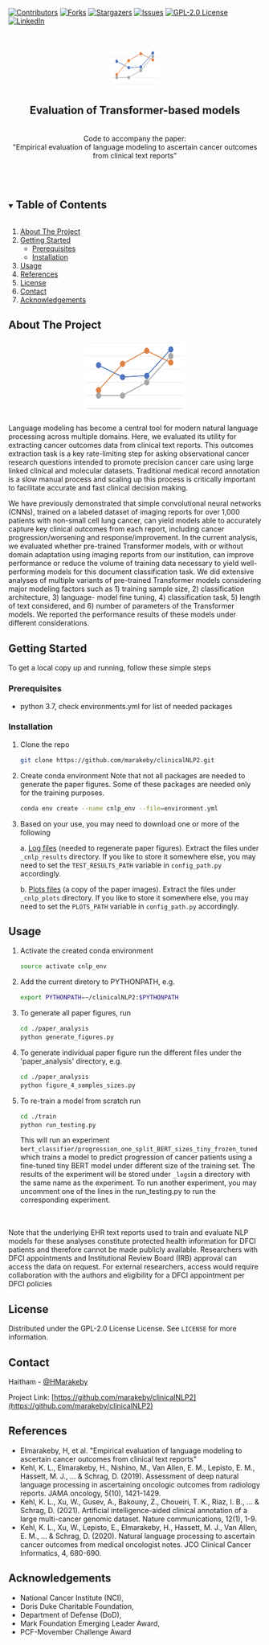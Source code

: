 <!--
MIT License

Copyright (c) 2018 Othneil Drew

Permission is hereby granted, free of charge, to any person obtaining a copy
of this software and associated documentation files (the "Software"), to deal
in the Software without restriction, including without limitation the rights
to use, copy, modify, merge, publish, distribute, sublicense, and/or sell
copies of the Software, and to permit persons to whom the Software is
furnished to do so, subject to the following conditions:

The above copyright notice and this permission notice shall be included in all
copies or substantial portions of the Software.

THE SOFTWARE IS PROVIDED "AS IS", WITHOUT WARRANTY OF ANY KIND, EXPRESS OR
IMPLIED, INCLUDING BUT NOT LIMITED TO THE WARRANTIES OF MERCHANTABILITY,
FITNESS FOR A PARTICULAR PURPOSE AND NONINFRINGEMENT. IN NO EVENT SHALL THE
AUTHORS OR COPYRIGHT HOLDERS BE LIABLE FOR ANY CLAIM, DAMAGES OR OTHER
LIABILITY, WHETHER IN AN ACTION OF CONTRACT, TORT OR OTHERWISE, ARISING FROM,
OUT OF OR IN CONNECTION WITH THE SOFTWARE OR THE USE OR OTHER DEALINGS IN THE
SOFTWARE.
-->

<!--
*** Thanks for checking out the Best-README-Template. If you have a suggestion
*** that would make this better, please fork the repo and create a pull request
*** or simply open an issue with the tag "enhancement".
*** Thanks again! Now go create something AMAZING! :D
***
***
***
*** To avoid retyping too much info. Do a search and replace for the following:
*** marakeby, clinicalNLP2, twitter_handle, email, clinical NLP, project_description
-->



<!-- PROJECT SHIELDS -->
<!--
*** I'm using markdown "reference style" links for readability.
*** Reference links are enclosed in brackets [ ] instead of parentheses ( ).
*** See the bottom of this document for the declaration of the reference variables
*** for contributors-url, forks-url, etc. This is an optional, concise syntax you may use.
*** https://www.markdownguide.org/basic-syntax/#reference-style-links
-->
[![Contributors][contributors-shield]][contributors-url]
[![Forks][forks-shield]][forks-url]
[![Stargazers][stars-shield]][stars-url]
[![Issues][issues-shield]][issues-url]
[![GPL-2.0 License][license-shield]][license-url]
[![LinkedIn][linkedin-shield]][linkedin-url]



<!-- PROJECT LOGO -->
<br />
<p align="center">
  <a href="https://github.com/marakeby/clinicalNLP2">
    <img src="logo.png" alt="Logo" width="100" height="80">
  </a>

  <h2 align="center">Evaluation of Transformer-based models</h2>

  <p align="center">
<br /> Code to accompany the paper:
<br />
    "Empirical evaluation of language modeling to ascertain cancer outcomes from clinical text reports"
    <br />
    <br />
    <br />

  </p>
</p>



<!-- TABLE OF CONTENTS -->
<details open="open">
  <summary><h2 style="display: inline-block">Table of Contents</h2></summary>
  <ol>
    <li>
      <a href="#about-the-project">About The Project</a>
    </li>
    <li>
      <a href="#getting-started">Getting Started</a>
      <ul>
        <li><a href="#prerequisites">Prerequisites</a></li>
        <li><a href="#installation">Installation</a></li>
      </ul>
    </li>
    <li><a href="#usage">Usage</a></li>
    <li><a href="#References">References</a></li>
    <li><a href="#license">License</a></li>
    <li><a href="#contact">Contact</a></li>
    <li><a href="#acknowledgements">Acknowledgements</a></li>
  </ol>
</details>



<!-- ABOUT THE PROJECT -->
## About The Project

<p align="center">
  <a href="https://github.com/marakeby/clinicalNLP2">
    <img src="logo.png" alt="Logo" width="200" height="150">
  </a>
  </p>
  

Language modeling has become a central tool for modern natural language processing across multiple domains. Here, we evaluated its utility for extracting cancer outcomes data from clinical text reports. This outcomes extraction task is a key rate-limiting step for asking observational cancer research questions intended to promote precision cancer care using large linked clinical and molecular datasets. Traditional medical record annotation is a slow manual process and scaling up this process is critically important to facilitate accurate and fast clinical decision making.

We have previously demonstrated that simple convolutional neural networks (CNNs), trained on a labeled dataset of imaging reports for over 1,000 patients with non-small cell lung cancer, can yield models able to accurately capture key clinical outcomes from each report, including cancer progression/worsening and response/improvement. In the current analysis, we evaluated whether pre-trained Transformer models, with or without domain adaptation using imaging reports from our institution, can improve performance or reduce the volume of training data necessary to yield well-performing models for this document classification task. We did extensive analyses of multiple variants of pre-trained Transformer models considering major modeling factors such as 1) training sample size, 2) classification architecture, 3) language- model fine tuning, 4) classification task, 5) length of text considered, and 6) number of parameters of the Transformer models. We reported the performance results of these models under different considerations.

<!-- GETTING STARTED -->
## Getting Started

To get a local copy up and running, follow these simple steps

### Prerequisites

* python 3.7, check environments.yml for list of needed packages
 

### Installation

1. Clone the repo
   ```sh
   git clone https://github.com/marakeby/clinicalNLP2.git
   ```
2. Create conda environment
   Note that not all packages are needed to generate the paper figures. Some of these packages are needed only for the training purposes. 
   ```sh
   conda env create --name cnlp_env --file=environment.yml
   ```
3. Based on your use, you may need to download one or more of the following 

    a. [Log files](https://drive.google.com/uc?id=1xHdnhAYU0Q0fTCMJ8hEttu3lKjEA9KpV&export=download) (needed to regenerate paper figures). Extract the files under ```_cnlp_results``` directory. If you like to store it somewhere else, you may need to set the ```TEST_RESULTS_PATH``` variable in ```config_path.py``` accordingly.
  
    b. [Plots files](https://drive.google.com/uc?id=16FxBUhVgLKJA_QrxUfk8yzcTNAR9D0ll&export=download) (a copy of the paper images). Extract the files under ```_cnlp_plots``` directory. If you like to store it somewhere else, you may need to set the ```PLOTS_PATH``` variable in ```config_path.py``` accordingly.


<!-- USAGE EXAMPLES -->
## Usage

1. Activate the created conda environment
   ```sh
   source activate cnlp_env
   ```
2. Add the current diretory to PYTHONPATH, e.g. 

   ```sh
   export PYTHONPATH=~/clinicalNLP2:$PYTHONPATH
   ```
   
3. To generate all paper figures, run 
     ```sh
   cd ./paper_analysis
   python generate_figures.py
   ```
   
4. To generate individual paper figure run the different files under the 'paper_analysis' directory, e.g. 
     ```sh
   cd ./paper_analysis
   python figure_4_samples_sizes.py
   ```
     
5. To re-train a model from scratch run 
   ```sh
   cd ./train
   python run_testing.py
   ```
    This will run an experiment ```bert_classifier/progression_one_split_BERT_sizes_tiny_frozen_tuned``` which trains a model to predict progression of cancer patients using a fine-tuned tiny BERT model under different size of the training set. 
    The results of the experiment will be stored under ```_logs```in a directory with the same name as the experiment. To run another experiment, you may uncomment one of the lines in the run_testing.py to run the corresponding experiment. 
  <br />
<br />
   Note that the underlying EHR text reports used to train and evaluate NLP models for these analyses constitute protected health information for DFCI patients and therefore cannot be made publicly available. Researchers with DFCI appointments and Institutional Review Board (IRB) approval can access the data on request. For external researchers, access would require collaboration with the authors and eligibility for a DFCI appointment per DFCI policies

<!-- LICENSE -->
## License

Distributed under the GPL-2.0 License License. See `LICENSE` for more information.



<!-- CONTACT -->
## Contact

Haitham - [@HMarakeby](https://twitter.com/HMarakeby) 

Project Link: [https://github.com/marakeby/clinicalNLP2](https://github.com/marakeby/clinicalNLP2)


<!-- References -->
## References

* Elmarakeby, H, et al. "Empirical evaluation of language modeling to ascertain cancer outcomes from clinical text reports"
* Kehl, K. L., Elmarakeby, H., Nishino, M., Van Allen, E. M., Lepisto, E. M., Hassett, M. J., ... & Schrag, D. (2019). Assessment of deep natural language processing in ascertaining oncologic outcomes from radiology reports. JAMA oncology, 5(10), 1421-1429.
* Kehl, K. L., Xu, W., Gusev, A., Bakouny, Z., Choueiri, T. K., Riaz, I. B., ... & Schrag, D. (2021). Artificial intelligence-aided clinical annotation of a large multi-cancer genomic dataset. Nature communications, 12(1), 1-9.
* Kehl, K. L., Xu, W., Lepisto, E., Elmarakeby, H., Hassett, M. J., Van Allen, E. M., ... & Schrag, D. (2020). Natural language processing to ascertain cancer outcomes from medical oncologist notes. JCO Clinical Cancer Informatics, 4, 680-690.

[//]: # (<!-- ACKNOWLEDGEMENTS -->)

## Acknowledgements
* National Cancer Institute (NCI), 
* Doris Duke Charitable Foundation, 
* Department of Defense (DoD), 
* Mark Foundation Emerging Leader Award, 
* PCF-Movember Challenge Award





<!-- MARKDOWN LINKS & IMAGES -->
<!-- https://www.markdownguide.org/basic-syntax/#reference-style-links -->
[contributors-shield]: https://img.shields.io/github/contributors/marakeby/clinicalNLP2.svg?style=for-the-badge
[contributors-url]: https://github.com/marakeby/clinicalNLP2/graphs/contributors
[forks-shield]: https://img.shields.io/github/forks/marakeby/clinicalNLP2.svg?style=for-the-badge
[forks-url]: https://github.com/marakeby/clinicalNLP2/network/members
[stars-shield]: https://img.shields.io/github/stars/marakeby/clinicalNLP2.svg?style=for-the-badge
[stars-url]: https://github.com/marakeby/clinicalNLP2/stargazers
[issues-shield]: https://img.shields.io/github/issues/marakeby/clinicalNLP2.svg?style=for-the-badge
[issues-url]: https://github.com/marakeby/clinicalNLP2/issues
[license-shield]: https://img.shields.io/github/license/marakeby/clinicalNLP2.svg?style=for-the-badge
[license-url]: https://github.com/marakeby/clinicalNLP2/blob/master/LICENSE.txt
[linkedin-shield]: https://img.shields.io/badge/-LinkedIn-black.svg?style=for-the-badge&logo=linkedin&colorB=555
[linkedin-url]: https://linkedin.com/in/haitham-elmarakeby-29030119

